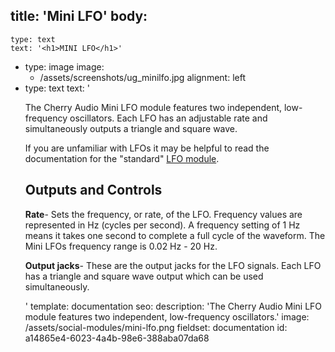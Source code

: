 title: 'Mini LFO'
body:
  -
    type: text
    text: '<h1>MINI LFO</h1>'
  -
    type: image
    image:
      - /assets/screenshots/ug_minilfo.jpg
    alignment: left
  -
    type: text
    text: '<p>The Cherry Audio Mini LFO module features two independent, low-frequency oscillators. Each LFO has an adjustable rate and simultaneously outputs a triangle and square wave.</p><p>If you are unfamiliar with LFOs it may be helpful to read the documentation for the "standard" <a href="https://docs.cherryaudio.com/cherry-audio/voltage-modular/modules/lfo">LFO module</a>.</p><h2>Outputs and Controls</h2><p><strong>Rate</strong>- Sets the frequency, or rate, of the LFO. Frequency values are represented in Hz (cycles per second). A frequency setting of 1 Hz means it takes one second to complete a full cycle of the waveform. The Mini LFOs frequency range is 0.02 Hz - 20 Hz.</p><p><strong>Output jacks</strong>- These are the output jacks for the LFO signals. Each LFO has a triangle and square wave output which can be used simultaneously.</p>'
template: documentation
seo:
  description: 'The Cherry Audio Mini LFO module features two independent, low-frequency oscillators.'
  image: /assets/social-modules/mini-lfo.png
fieldset: documentation
id: a14865e4-6023-4a4b-98e6-388aba07da68
